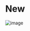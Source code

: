 # New
![image](https://github.com/NatalyNikosha/New/assets/154260356/bb978bb6-4706-4856-9479-f47e36cbd338)
